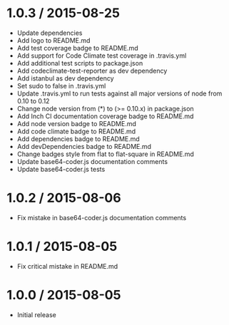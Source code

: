 1.0.3 / 2015-08-25
==================

* Update dependencies
* Add logo to README.md
* Add test coverage badge to README.md
* Add support for Code Climate test coverage in .travis.yml
* Add additional test scripts to package.json
* Add codeclimate-test-reporter as dev dependency
* Add istanbul as dev dependency
* Set sudo to false in .travis.yml
* Update .travis.yml to run tests against all major versions of node from 0.10 to 0.12
* Change node version from (*) to (>= 0.10.x) in package.json
* Add Inch CI documentation coverage badge to README.md
* Add node version badge to README.md
* Add code climate badge to README.md
* Add dependencies badge to README.md
* Add devDependencies badge to README.md
* Change badges style from flat to flat-square in README.md
* Update base64-coder.js documentation comments
* Update base64-coder.js tests

1.0.2 / 2015-08-06
==================

* Fix mistake in base64-coder.js documentation comments

1.0.1 / 2015-08-05
==================

* Fix critical mistake in README.md

1.0.0 / 2015-08-05
==================

* Initial release